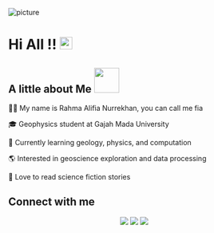 ![picture](https://raw.githubusercontent.com/saadeghi/saadeghi/master/dino.gif)
</details>

# Hi All !! <img src="https://raw.githubusercontent.com/Tarikul-Islam-Anik/Animated-Fluent-Emojis/master/Emojis/Hand%20gestures/Waving%20Hand%20Light%20Skin%20Tone.png" alt="Waving Hand Light Skin Tone" width="25" height="25" />

## A little about Me <img src="https://media.giphy.com/media/VgCDAzcKvsR6OM0uWg/giphy.gif" width="50">
👩‍💼 My name is Rahma Alifia Nurrekhan, you can call me fia

🎓 Geophysics student at Gajah Mada University 

📘 Currently learning geology, physics, and computation

🌎 Interested in geoscience exploration and data processing

📄 Love to read science fiction stories

## Connect with me 
<p align="center">
<a href="https://instagram.com/fianurrekhannn_"><img src="https://img.shields.io/badge/-@fianurrekhannn__-E4405F?style=flat&logo=Instagram&logoColor=white"/></a> 
<a href="https://www.linkedin.com/in/rahma-alifia-nurrekhan-a82415278/"><img src="https://img.shields.io/badge/-Rahma%20Alifia%20Nurrekhan-0077B5?style=flat&logo=Linkedin&logoColor=white"/></a>
<a href="mailto:alifianurrekhan@gmail.com"><img src="https://img.shields.io/badge/-alifianurrekhan@gmail.com-D14836?style=flat&logo=Gmail&logoColor=white"/></a>

